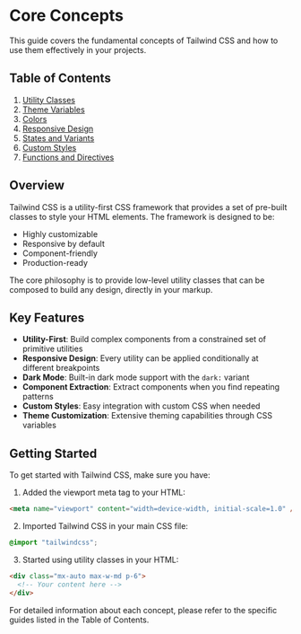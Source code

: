 # Core Concepts

This guide covers the fundamental concepts of Tailwind CSS and how to use them effectively in your projects.

## Table of Contents

1. [Utility Classes](./02-utility-classes.md)
2. [Theme Variables](./03-theme-variables.md)
3. [Colors](./04-colors.md)
4. [Responsive Design](./05-responsive-design.md)
5. [States and Variants](./06-states.md)
6. [Custom Styles](./07-custom-styles.md)
7. [Functions and Directives](./08-functions.md)

## Overview

Tailwind CSS is a utility-first CSS framework that provides a set of pre-built classes to style your HTML elements. The framework is designed to be:

- Highly customizable
- Responsive by default
- Component-friendly
- Production-ready

The core philosophy is to provide low-level utility classes that can be composed to build any design, directly in your markup.

## Key Features

- **Utility-First**: Build complex components from a constrained set of primitive utilities
- **Responsive Design**: Every utility can be applied conditionally at different breakpoints
- **Dark Mode**: Built-in dark mode support with the `dark:` variant
- **Component Extraction**: Extract components when you find repeating patterns
- **Custom Styles**: Easy integration with custom CSS when needed
- **Theme Customization**: Extensive theming capabilities through CSS variables

## Getting Started

To get started with Tailwind CSS, make sure you have:

1. Added the viewport meta tag to your HTML:

```html
<meta name="viewport" content="width=device-width, initial-scale=1.0" />
```

2. Imported Tailwind CSS in your main CSS file:

```css
@import "tailwindcss";
```

3. Started using utility classes in your HTML:

```html
<div class="mx-auto max-w-md p-6">
  <!-- Your content here -->
</div>
```

For detailed information about each concept, please refer to the specific guides listed in the Table of Contents.
